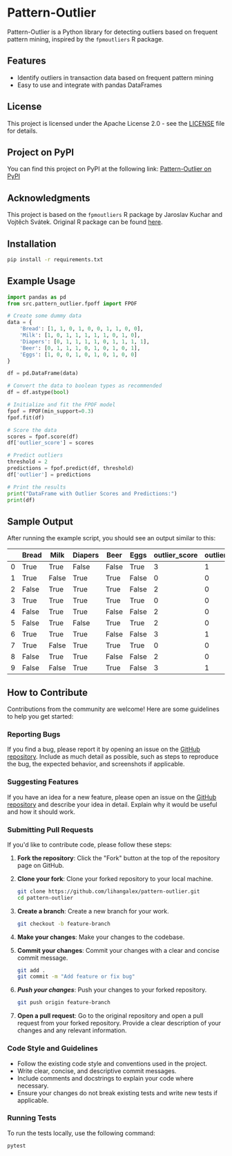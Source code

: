 # Pattern-Outlier

Pattern-Outlier is a Python library for detecting outliers based on frequent pattern mining, inspired by the `fpmoutliers` R package.


## Features
- Identify outliers in transaction data based on frequent pattern mining
- Easy to use and integrate with pandas DataFrames


## License

This project is licensed under the Apache License 2.0 - see the [LICENSE](LICENSE) file for details.


## Project on PyPI

You can find this project on PyPI at the following link:
[Pattern-Outlier on PyPI](https://pypi.org/project/pattern-outlier/)


## Acknowledgments

This project is based on the `fpmoutliers` R package by Jaroslav Kuchar and Vojtěch Svátek. Original R package can be found [here](https://github.com/jaroslav-kuchar/fpmoutliers).


## Installation

```bash
pip install -r requirements.txt
```


## Example Usage

```python
import pandas as pd
from src.pattern_outlier.fpoff import FPOF

# Create some dummy data
data = {
    'Bread': [1, 1, 0, 1, 0, 0, 1, 1, 0, 0],
    'Milk': [1, 0, 1, 1, 1, 1, 1, 0, 1, 0],
    'Diapers': [0, 1, 1, 1, 1, 0, 1, 1, 1, 1],
    'Beer': [0, 1, 1, 1, 0, 1, 0, 1, 0, 1],
    'Eggs': [1, 0, 0, 1, 0, 1, 0, 1, 0, 0]
}

df = pd.DataFrame(data)

# Convert the data to boolean types as recommended
df = df.astype(bool)

# Initialize and fit the FPOF model
fpof = FPOF(min_support=0.3)
fpof.fit(df)

# Score the data
scores = fpof.score(df)
df['outlier_score'] = scores

# Predict outliers
threshold = 2
predictions = fpof.predict(df, threshold)
df['outlier'] = predictions

# Print the results
print("DataFrame with Outlier Scores and Predictions:")
print(df)

```

## Sample Output

After running the example script, you should see an output similar to this:

|   | Bread | Milk | Diapers | Beer | Eggs | outlier_score | outlier |
|---|-------|------|---------|------|------|---------------|---------|
| 0 | True  | True | False   | False| True | 3             | 1       |
| 1 | True  | False| True    | True | False| 0             | 0       |
| 2 | False | True | True    | True | False| 2             | 0       |
| 3 | True  | True | True    | True | True | 0             | 0       |
| 4 | False | True | True    | False| False| 2             | 0       |
| 5 | False | True | False   | True | True | 2             | 0       |
| 6 | True  | True | True    | False| False| 3             | 1       |
| 7 | True  | False| True    | True | True | 0             | 0       |
| 8 | False | True | True    | False| False| 2             | 0       |
| 9 | False | False| True    | True | False| 3             | 1       |


## How to Contribute

Contributions from the community are welcome! Here are some guidelines to help you get started:


### Reporting Bugs

If you find a bug, please report it by opening an issue on the [GitHub repository](https://github.com/lihangalex/pattern-outlier/issues). Include as much detail as possible, such as steps to reproduce the bug, the expected behavior, and screenshots if applicable.


### Suggesting Features

If you have an idea for a new feature, please open an issue on the [GitHub repository](https://github.com/lihangalex/pattern-outlier/issues) and describe your idea in detail. Explain why it would be useful and how it should work.


### Submitting Pull Requests

If you'd like to contribute code, please follow these steps:

1. **Fork the repository**: Click the "Fork" button at the top of the repository page on GitHub.

2. **Clone your fork**: Clone your forked repository to your local machine.
   ```bash
   git clone https://github.com/lihangalex/pattern-outlier.git
   cd pattern-outlier
   ```

3. **Create a branch**: Create a new branch for your work.
   ```bash
   git checkout -b feature-branch
   ```


4. **Make your changes**: Make your changes to the codebase.

5. **Commit your changes**: Commit your changes with a clear and concise commit message.
    ```bash
    git add .
    git commit -m "Add feature or fix bug"
    ```

6. ***Push your changes***: Push your changes to your forked repository.
   ```bash
   git push origin feature-branch
   ```

7. **Open a pull request**: Go to the original repository and open a pull request from your forked repository. Provide a clear description of your changes and any relevant information.


### Code Style and Guidelines

- Follow the existing code style and conventions used in the project.
- Write clear, concise, and descriptive commit messages.
- Include comments and docstrings to explain your code where necessary.
- Ensure your changes do not break existing tests and write new tests if applicable.


### Running Tests

To run the tests locally, use the following command:

```bash
pytest
```
